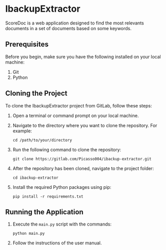 # IbackupExtractor

ScoreDoc is a web application designed to find the most relevants documents in a set of documents based on some keywords.

## Prerequisites

Before you begin, make sure you have the following installed on your local machine:

1. Git
2. Python

## Cloning the Project

To clone the IbackupExtractor project from GitLab, follow these steps:

1. Open a terminal or command prompt on your local machine.

2. Navigate to the directory where you want to clone the repository. For example:

   ```
   cd /path/to/your/directory
   ```

3. Run the following command to clone the repository:

   ```
   git clone https://gitlab.com/Picasso004/ibackup-extractor.git
   ```

4. After the repository has been cloned, navigate to the project folder:

   ```
   cd ibackup-extractor
   ```

5. Install the required Python packages using pip:

   ```
   pip install -r requirements.txt
   ```

## Running the Application

1. Execute the `main.py` script with the commands:

   ```
   python main.py
   ```

2. Follow the instructions of the user manual.

